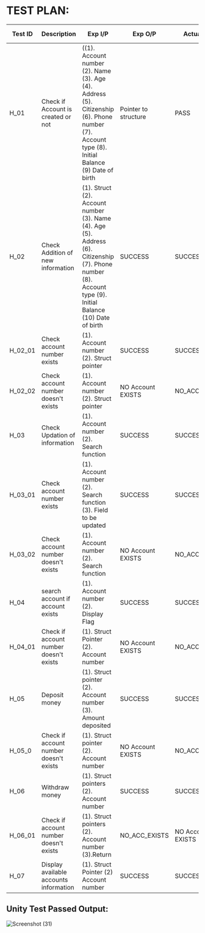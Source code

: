 # TEST PLAN:

| **Test ID** | **Description**                                              | **Exp I/P** | **Exp O/P** | **Actual Out** |**Type Of Test**  |    
|-------------|--------------------------------------------------------------|------------|-------------|----------------|------------------|
|  H_01       |Check if Account is created or not                        | ((1). Account number (2). Name (3). Age (4). Address (5). Citizenship (6). Phone number  (7). Account type (8). Initial Balance (9) Date of birth | Pointer to structure | PASS | Requirement based|
|  H_02   |Check Addition of new information | (1). Struct (2). Account number (3). Name (4). Age (5). Address (6). Citizenship (7). Phone number  (8). Account type (9). Initial Balance (10) Date of birth | SUCCESS |SUCCESS|Requirement based |
| H_02_01 | Check  account number exists | (1). Account number (2). Struct pointer | SUCCESS | SUCCESS | Requirement based |
| H_02_02 | Check  account number doesn't exists | (1). Account number (2). Struct pointer | NO Account EXISTS | NO_ACC_EXISTS | Technical |
| H_03 | Check Updation of information | (1). Account number (2). Search function| SUCCESS | SUCCESS | Requirement based |
| H_03_01 | Check  account number exists | (1). Account number (2). Search function (3). Field to be updated | SUCCESS | SUCCESS | Requirement based |
| H_03_02 | Check  account number doesn't exists | (1). Account number (2). Search function | NO Account EXISTS | NO_ACC_EXISTS | Requirement based |
| H_04 | search account if account exists | (1). Account number (2). Display Flag | SUCCESS | SUCCESS | Requirement based |
| H_04_01 | Check if account number doesn't exists | (1). Struct Pointer (2). Account number | NO Account EXISTS | NO_ACC_EXISTS | Technical |
| H_05 | Deposit money | (1). Struct pointer (2). Account number (3). Amount deposited | SUCCESS| SUCCESS | Requirement based |
| H_05_0 | Check if account number doesn't exists | (1). Struct pointer (2). Account number | NO Account EXISTS | NO_ACC_EXISTS | Technical |
| H_06 | Withdraw money | (1). Struct pointers (2). Account number  | SUCCESS | SUCCESS | Technical |
| H_06_01 | Check if account number doesn't exists | (1). Struct pointers (2). Account number (3).Return | NO_ACC_EXISTS | NO Account EXISTS | Requirement based |
| H_07 | Display available accounts information | (1). Struct Pointer (2) Account number | SUCCESS | SUCCESS | Technical | 


## Unity Test Passed Output:

![Screenshot (31)](https://user-images.githubusercontent.com/101030179/161424204-f7dbb577-70a8-46b3-a22b-895e2afad67e.png)




